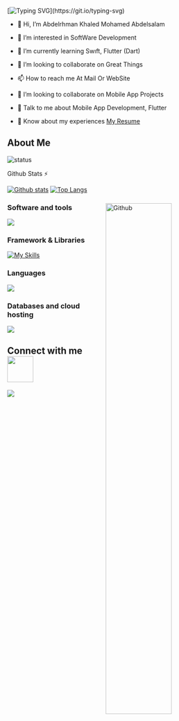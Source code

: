 [![Typing SVG](https://readme-typing-svg.herokuapp.com?color=%2300F7EF&size=27&duration=6000&vCenter=true&lines=Mobile+Developer..;Abdelrhman+Tolba..)](https://git.io/typing-svg)


- 👋 Hi, I’m Abdelrhman Khaled Mohamed Abdelsalam
  
- 👀 I’m interested in SoftWare Development
  
- 🌱 I’m currently learning Swıft, Flutter (Dart)
  
- 💞️ I’m looking to collaborate on Great Things
  
- 📫 How to reach me  At Mail Or WebSite

- 👯 I’m looking to collaborate on Mobile App Projects

- 💬 Talk to me about Mobile App Development, Flutter

- 📄 Know about my experiences [My Resume]() 



<h2> About Me</h2>

![status](https://nocache.advaith.workers.dev?url=https://img.shields.io/endpoint?url=https://dev.discordprofiles.me/api/badge/status/650393469436559360?simple=true)

<summary>Github Stats ⚡</summary>
  
<a href="#">![Github stats](https://github-readme-stats.vercel.app/api?username=abdoelmorap&theme=blueberry&count_private=true&hide_border=true&line_height=20)</a>
<a href="#">![Top Langs](https://github-readme-stats.vercel.app/api/top-langs/?username=abdoelmorap&layout=compact&theme=blueberry&count_private=true&hide_border=true)</a>

<img width="55%" align="right" alt="Github" src="https://raw.githubusercontent.com/onimur/.github/master/.resources/git-header.svg" />



<be>


<h3 align="left">Software and tools</h3>
<p align="left">
  <a href="https://skillicons.dev">
    <img src="https://skillicons.dev/icons?i=figma,androidstudio,idea,git,postman,stackoverflow,vscode" />
  </a>
</p>

<h3 align="left">Framework & Libraries</h3>

[![My Skills](https://skillicons.dev/icons?i=nodejs,flutter,laravel&theme=light)](https://skillicons.dev)


  
<h3 align="left">Languages</h3>
<p align="left">
  <a href="https://skillicons.dev">
    <img src="https://skillicons.dev/icons?i=java,kotlin,swift,dart,php" />
  </a>
</p>



<h3 align="left">Databases and cloud hosting</h3>
<p align="left">
  <a href="https://skillicons.dev">
    <img src="https://skillicons.dev/icons?i=firebase,sqlite,mysql,mongodb" />
  </a>
</p>


<h2> Connect with me <img src='https://raw.githubusercontent.com/ShahriarShafin/ShahriarShafin/main/Assets/handshake.gif' width="60px" height="60px"> </h2>

<p align="left">
  <a href="https://www.linkedin.com/in/abdelrahman-abdelsalam-b72983151/">
    <img src="https://skillicons.dev/icons?i=linkedin" />
  </a>
 
</p>

</br>
</br>




<br>


<!---
abdoelmorap/abdoelmorap is a ✨ special ✨ repository because its `README.md` (this file) appears on your GitHub profile.
You can click the Preview link to take a look at your changes.
--->
